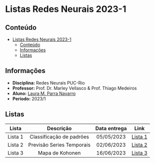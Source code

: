 # Listas Redes Neurais 2023-1

## Conteúdo

- [Listas Redes Neurais 2023-1](#listas-redes-neurais-2023-1)
  - [Conteúdo](#conteúdo)
  - [Informações](#informações)
  - [Listas](#listas)


## Informações

- **Disciplina:** Redes Neurais  PUC-Rio
- **Professor:** Prof. Dr. Marley Vellasco & Prof. Thiago Medeiros
- **Aluno:** [Laura M. Parra Navarro](http://lattes.cnpq.br/9864368692445121)
- **Período:** 2023/1


## Listas

| Lista | Descrição | Data entrega | Link |
| :---: | :---: | :---: | :---: |
| Lista 1 | Classificação de padrões | 05/05/2023 | [Lista 1](https://github.com/lauraparra28/RedesNeurais2023_1/tree/main/Lista%201) |
| Lista 2 | Previsão Series Temporais  | 02/06/2023  |[Lista 2](https://colab.research.google.com/drive/10xjF9T9-3klG07UGyRgQAFZ_Cv_JpBr1?usp=sharing) |
| Lista 3 | Mapa de Kohonen | 16/06/2023  |[Lista 3](https://colab.research.google.com/drive/1rNtMZw0MZ2b1MuJpNokA9tzNwhTnSGhW?usp=sharing) |